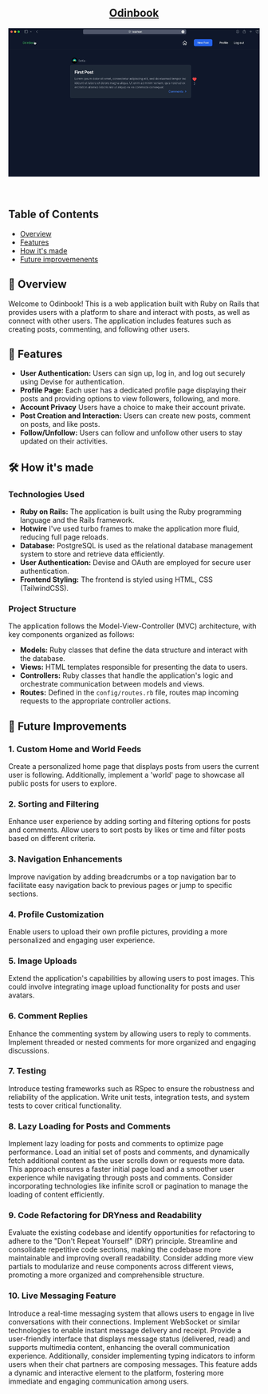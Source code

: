 <h2 align="center"><u>Odinbook</u></h2>

![odinbook preview](app/assets/images/odinbookpreviewV1.gif)

<p align="center">
<br>
</p>


## Table of Contents
+ [Overview](#overview)
+ [Features](#features)
+ [How it's made](#how_its_made)
+ [Future improvemenents](#future_improvements)


## 📖 Overview <a name = "overview"></a>

Welcome to Odinbook! This is a web application built with Ruby on Rails that provides users with a platform to share and interact with posts, as well as connect with other users. The application includes features such as creating posts, commenting, and following other users.


## 🚀 Features <a name = "features"></a>

- **User Authentication:** Users can sign up, log in, and log out securely using Devise for authentication.
- **Profile Page:** Each user has a dedicated profile page displaying their posts and providing options to view followers, following, and more.
- **Account Privacy** Users have a choice to make their account private.
- **Post Creation and Interaction:** Users can create new posts, comment on posts, and like posts.
- **Follow/Unfollow:** Users can follow and unfollow other users to stay updated on their activities.


## 🛠️ How it's made <a name = "how_its_made"></a>

### Technologies Used

- **Ruby on Rails:** The application is built using the Ruby programming language and the Rails framework.
- **Hotwire** I've used turbo frames to make the application more fluid, reducing full page reloads.
- **Database:** PostgreSQL is used as the relational database management system to store and retrieve data efficiently.
- **User Authentication:** Devise and OAuth are employed for secure user authentication.
- **Frontend Styling:** The frontend is styled using HTML, CSS (TailwindCSS).

### Project Structure

The application follows the Model-View-Controller (MVC) architecture, with key components organized as follows:

- **Models:** Ruby classes that define the data structure and interact with the database.
- **Views:** HTML templates responsible for presenting the data to users.
- **Controllers:** Ruby classes that handle the application's logic and orchestrate communication between models and views.
- **Routes:** Defined in the ```config/routes.rb``` file, routes map incoming requests to the appropriate controller actions.


## 🚧 Future Improvements <a name = "future_improvements"></a>

### 1. Custom Home and World Feeds

Create a personalized home page that displays posts from users the current user is following. Additionally, implement a 'world' page to showcase all public posts for users to explore.

### 2. Sorting and Filtering

Enhance user experience by adding sorting and filtering options for posts and comments. Allow users to sort posts by likes or time and filter posts based on different criteria.

### 3. Navigation Enhancements

Improve navigation by adding breadcrumbs or a top navigation bar to facilitate easy navigation back to previous pages or jump to specific sections.

### 4. Profile Customization

Enable users to upload their own profile pictures, providing a more personalized and engaging user experience.

### 5. Image Uploads

Extend the application's capabilities by allowing users to post images. This could involve integrating image upload functionality for posts and user avatars.

### 6. Comment Replies

Enhance the commenting system by allowing users to reply to comments. Implement threaded or nested comments for more organized and engaging discussions.

### 7. Testing

Introduce testing frameworks such as RSpec to ensure the robustness and reliability of the application. Write unit tests, integration tests, and system tests to cover critical functionality.

### 8. Lazy Loading for Posts and Comments

Implement lazy loading for posts and comments to optimize page performance. Load an initial set of posts and comments, and dynamically fetch additional content as the user scrolls down or requests more data. This approach ensures a faster initial page load and a smoother user experience while navigating through posts and comments. Consider incorporating technologies like infinite scroll or pagination to manage the loading of content efficiently.

### 9. Code Refactoring for DRYness and Readability

Evaluate the existing codebase and identify opportunities for refactoring to adhere to the "Don't Repeat Yourself" (DRY) principle. Streamline and consolidate repetitive code sections, making the codebase more maintainable and improving overall readability. Consider adding more view partials to modularize and reuse components across different views, promoting a more organized and comprehensible structure.


### 10. Live Messaging Feature

Introduce a real-time messaging system that allows users to engage in live conversations with their connections. Implement WebSocket or similar technologies to enable instant message delivery and receipt. Provide a user-friendly interface that displays message status (delivered, read) and supports multimedia content, enhancing the overall communication experience. Additionally, consider implementing typing indicators to inform users when their chat partners are composing messages. This feature adds a dynamic and interactive element to the platform, fostering more immediate and engaging communication among users.